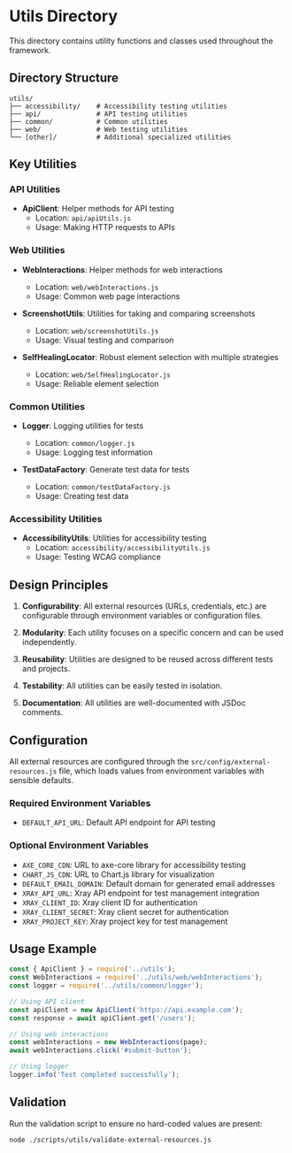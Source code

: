 # Utils Directory

This directory contains utility functions and classes used throughout the framework.

## Directory Structure

```
utils/
├── accessibility/    # Accessibility testing utilities
├── api/              # API testing utilities
├── common/           # Common utilities
├── web/              # Web testing utilities
└── [other]/          # Additional specialized utilities
```

## Key Utilities

### API Utilities

- **ApiClient**: Helper methods for API testing
  - Location: `api/apiUtils.js`
  - Usage: Making HTTP requests to APIs

### Web Utilities

- **WebInteractions**: Helper methods for web interactions
  - Location: `web/webInteractions.js`
  - Usage: Common web page interactions

- **ScreenshotUtils**: Utilities for taking and comparing screenshots
  - Location: `web/screenshotUtils.js`
  - Usage: Visual testing and comparison

- **SelfHealingLocator**: Robust element selection with multiple strategies
  - Location: `web/SelfHealingLocator.js`
  - Usage: Reliable element selection

### Common Utilities

- **Logger**: Logging utilities for tests
  - Location: `common/logger.js`
  - Usage: Logging test information

- **TestDataFactory**: Generate test data for tests
  - Location: `common/testDataFactory.js`
  - Usage: Creating test data

### Accessibility Utilities

- **AccessibilityUtils**: Utilities for accessibility testing
  - Location: `accessibility/accessibilityUtils.js`
  - Usage: Testing WCAG compliance

## Design Principles

1. **Configurability**: All external resources (URLs, credentials, etc.) are configurable through environment variables or configuration files.

2. **Modularity**: Each utility focuses on a specific concern and can be used independently.

3. **Reusability**: Utilities are designed to be reused across different tests and projects.

4. **Testability**: All utilities can be easily tested in isolation.

5. **Documentation**: All utilities are well-documented with JSDoc comments.

## Configuration

All external resources are configured through the `src/config/external-resources.js` file, which loads values from environment variables with sensible defaults.

### Required Environment Variables

- `DEFAULT_API_URL`: Default API endpoint for API testing

### Optional Environment Variables

- `AXE_CORE_CDN`: URL to axe-core library for accessibility testing
- `CHART_JS_CDN`: URL to Chart.js library for visualization
- `DEFAULT_EMAIL_DOMAIN`: Default domain for generated email addresses
- `XRAY_API_URL`: Xray API endpoint for test management integration
- `XRAY_CLIENT_ID`: Xray client ID for authentication
- `XRAY_CLIENT_SECRET`: Xray client secret for authentication
- `XRAY_PROJECT_KEY`: Xray project key for test management

## Usage Example

```javascript
const { ApiClient } = require('../utils');
const WebInteractions = require('../utils/web/webInteractions');
const logger = require('../utils/common/logger');

// Using API client
const apiClient = new ApiClient('https://api.example.com');
const response = await apiClient.get('/users');

// Using web interactions
const webInteractions = new WebInteractions(page);
await webInteractions.click('#submit-button');

// Using logger
logger.info('Test completed successfully');
```

## Validation

Run the validation script to ensure no hard-coded values are present:

```bash
node ./scripts/utils/validate-external-resources.js
```
